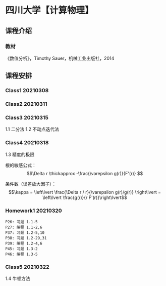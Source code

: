 # 四川大学【计算物理】

## 课程介绍

### 教材
《数值分析》，Timothy Sauer，机械工业出版社，2014

## 课程安排

### Class1 20210308

### Class2 20210311

### Class3 20210315

1.1 二分法
1.2 不动点迭代法

### Class4 20210318

1.3 精度的极限

根的敏感公式：
$$\Delta r \thickapprox -\frac{\varepsilon g(r)}{F'(r)} $$

条件数（误差放大因子）：
$$\kappa = \left\lvert \frac{\Delta r / r}{\varepsilon g(r)/g(r)} \right\lvert = \left\lvert \frac{g(r)}{r F'(r)}\right\lvert$$

### Homework1 20210320

    P26: 习题 1.1-5
    P27: 编程 1.1-2,6
    P37: 习题 1.2-5,10
    P38: 习题 1.2-29,31
    P39: 编程 1.2-4,6
    P45: 习题 1.3-2
    P46: 编程 1.3-5

### Class5 20210322 

1.4 牛顿方法 
